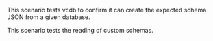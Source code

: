 This scenario tests vcdb to confirm it can create the expected schema JSON from a given database.

This scenario tests the reading of custom schemas.